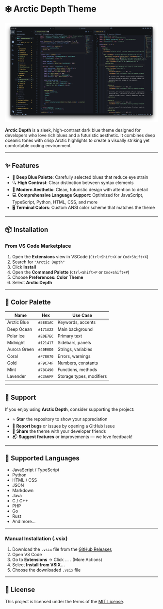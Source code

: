 # ❄️ Arctic Depth Theme

![Theme Preview](images/screenshot.png)

**Arctic Depth** is a sleek, high-contrast dark blue theme designed for developers who love rich blues and a futuristic aesthetic. It combines deep oceanic tones with crisp Arctic highlights to create a visually striking yet comfortable coding environment.

---

## ✨ Features

- 🎨 **Deep Blue Palette**: Carefully selected blues that reduce eye strain  
- 🔍 **High Contrast**: Clear distinction between syntax elements  
- 🧊 **Modern Aesthetic**: Clean, futuristic design with attention to detail  
- 💻 **Comprehensive Language Support**: Optimized for JavaScript, TypeScript, Python, HTML, CSS, and more  
- 🖥️ **Terminal Colors**: Custom ANSI color scheme that matches the theme  

---

## 📦 Installation

### From VS Code Marketplace

1. Open the **Extensions** view in VSCode (`Ctrl+Shift+X` or `Cmd+Shift+X`)  
2. Search for `"Arctic Depth"`  
3. Click **Install**  
4. Open the **Command Palette** (`Ctrl+Shift+P` or `Cmd+Shift+P`)  
5. Choose **Preferences: Color Theme**  
6. Select **Arctic Depth**  

---

## 🌈 Color Palette

| Name         | Hex       | Use Case                |
|--------------|-----------|--------------------------|
| Arctic Blue  | `#5E81AC` | Keywords, accents        |
| Deep Ocean   | `#171A22` | Main background          |
| Polar Ice    | `#E0E7EC` | Primary text             |
| Midnight     | `#121417` | Sidebars, panels         |
| Aurora Green | `#40E0D0` | Strings, variables       |
| Coral        | `#F78070` | Errors, warnings         |
| Gold         | `#F9C74F` | Numbers, constants       |
| Mint         | `#78C490` | Functions, methods       |
| Lavender     | `#C3A6FF` | Storage types, modifiers |

---

## 🙌 Support

If you enjoy using **Arctic Depth**, consider supporting the project:

- ⭐ **Star** the repository to show your appreciation  
- 🐛 **Report bugs** or issues by opening a GitHub Issue  
- 💖 **Share** the theme with your developer friends  
- 📬 **Suggest features** or improvements — we love feedback!  

---

## 🧩 Supported Languages

- JavaScript / TypeScript  
- Python  
- HTML / CSS  
- JSON  
- Markdown  
- Java  
- C / C++  
- PHP  
- Go  
- Rust  
- And more...

---

### Manual Installation (.vsix)

1. Download the `.vsix` file from the [GitHub Releases](https://github.com/yourusername/arctic-depth-theme/releases)  
2. Open VS Code  
3. Go to **Extensions** → Click `...` (More Actions)  
4. Select **Install from VSIX...**  
5. Choose the downloaded `.vsix` file  

---

## 📄 License

This project is licensed under the terms of the [MIT License](./LICENSE.md).


